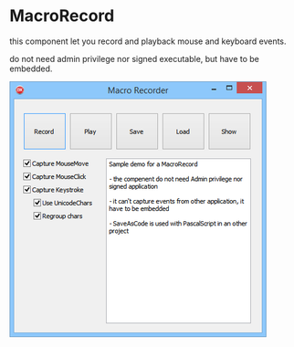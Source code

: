 # MacroRecord

this component let you record and playback mouse and keyboard events.

do not need admin privilege nor signed executable, but have to be embedded.

![main.png](main.png)